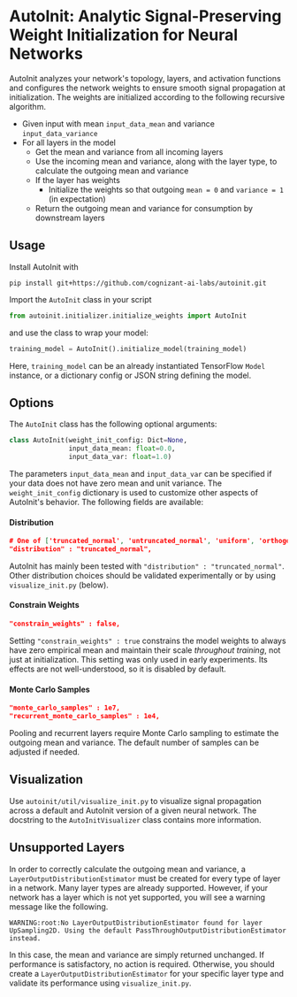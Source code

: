 # AutoInit: Analytic Signal-Preserving Weight Initialization for Neural Networks

AutoInit analyzes your network's topology, layers, and activation functions and configures the network weights to ensure smooth signal propagation at initialization.  The weights are initialized according to the following recursive algorithm.

* Given input with mean `input_data_mean` and variance `input_data_variance`
* For all layers in the model
    * Get the mean and variance from all incoming layers
    * Use the incoming mean and variance, along with the layer type, to calculate the outgoing mean and variance 
    * If the layer has weights
        * Initialize the weights so that outgoing `mean = 0` and `variance = 1` (in expectation)
    * Return the outgoing mean and variance for consumption by downstream layers

## Usage
Install AutoInit with
```
pip install git+https://github.com/cognizant-ai-labs/autoinit.git
```


Import the `AutoInit` class in your script
```python
from autoinit.initializer.initialize_weights import AutoInit
```
and use the class to wrap your model:
```python
training_model = AutoInit().initialize_model(training_model)
```
Here, `training_model` can be an already instantiated TensorFlow `Model` instance, or a dictionary config or JSON string defining the model.

## Options

The `AutoInit` class has the following optional arguments:
```python
class AutoInit(weight_init_config: Dict=None,
               input_data_mean: float=0.0,
               input_data_var: float=1.0)
```
The parameters `input_data_mean` and `input_data_var` can be specified if your data does not have zero mean and unit variance.  The `weight_init_config` dictionary is used to customize other aspects of AutoInit's behavior.  The following fields are available:

#### Distribution
```json
# One of ['truncated_normal', 'untruncated_normal', 'uniform', 'orthogonal']
"distribution" : "truncated_normal",
```
AutoInit has mainly been tested with `"distribution" : "truncated_normal"`.  Other distribution choices should be validated experimentally or by using `visualize_init.py` (below).

#### Constrain Weights
```json
"constrain_weights" : false,
```
Setting `"constrain_weights" : true` constrains the model weights to always have zero empirical mean and maintain their scale *throughout training*, not just at initialization.  This setting was only used in early experiments.  Its effects are not well-understood, so it is disabled by default.

#### Monte Carlo Samples
```json
"monte_carlo_samples" : 1e7,
"recurrent_monte_carlo_samples" : 1e4,
```
Pooling and recurrent layers require Monte Carlo sampling to estimate the outgoing mean and variance.  The default number of samples can be adjusted if needed.

## Visualization

Use `autoinit/util/visualize_init.py` to visualize signal propagation across a default and AutoInit version of a given neural network.  The docstring to the `AutoInitVisualizer` class contains more information.

## Unsupported Layers

In order to correctly calculate the outgoing mean and variance, a `LayerOutputDistributionEstimator` must be created for every type of layer in a network.  Many layer types are already supported.  However, if your network has a layer which is not yet supported, you will see a warning message like the following.  

```
WARNING:root:No LayerOutputDistributionEstimator found for layer UpSampling2D. Using the default PassThroughOutputDistributionEstimator instead.
```

In this case, the mean and variance are simply returned unchanged.  If performance is satisfactory, no action is required.  Otherwise, you should create a `LayerOutputDistributionEstimator` for your specific layer type and validate its performance using `visualize_init.py`.
